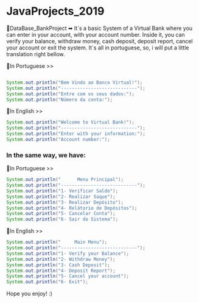 # JavaProjects_2019
📌DataBase_BankProject ➡ It´s a basic System of a Virtual Bank where you can enter in your account, with your account number. Inside it, you can verify your balance, withdraw money, cash deposit, deposit report, cancel your account or exit the system. It´s all in portuguese, so, i will put a little translation right bellow.

💨In Portuguese >>
```Java

System.out.println("Bem Vindo ao Banco Virtual!");
System.out.println("----------------------------");
System.out.println("Entre com os seus dados:");
System.out.println("Número da conta:");
```
💨In English >>
```Java
System.out.println("Welcome to Virtual Bank!");
System.out.println("----------------------------");
System.out.println("Enter with your information:");
System.out.println("Account number:");
```
### In the same way, we have:

💨In Portuguese >>

```Java
System.out.println("      Menu Principal");
System.out.println("----------------------------");
System.out.println("1- Verificar Saldo");
System.out.println("2- Realizar Saque");
System.out.println("3- Realizar Depósito");
System.out.println("4- Relátorio de Depósitos");
System.out.println("5- Cancelar Conta");
System.out.println("6- Sair do Sistema");
```

💨In English >>
```Java
System.out.println("     Main Menu");
System.out.println("----------------------------");
System.out.println("1- Verify your Balance");
System.out.println("2- Withdraw Money");
System.out.println("3- Cash Deposit");
System.out.println("4- Deposit Report");
System.out.println("5- Cancel your account");
System.out.println("6- Exit");
```
Hope you enjoy! :)
